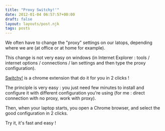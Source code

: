 ```yaml
---
title: "Proxy Switchy!'"
date: 2012-01-04 06:57:57+00:00
draft: false
layout: layouts/post.njk
tags: posts
---
```


We often have to change the "proxy" settings on our latops, depending where we are (at office or at home for example).

This change is not very easy on windows (in Internet Explorer : tools / internet options / connections / lan settings and then type the proxy configuration).

[Switchy!](http://switchy.samabox.com/) is a chrome extension that do it for you in 2 clicks !

The principle is very easy : you just need few minutes to install and configure it with different configuration you're using (for me : direct connection with no proxy, work with proxy).

Then, when your laptop starts, you open a Chrome browser, and select the good configuration in 2 clicks.

Try it, it's fast and easy !


